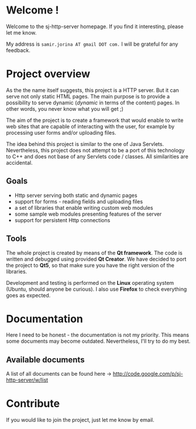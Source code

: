 # Welcome ! #
Welcome to the sj-http-server homepage. If you find it interesting, please let me know.

My address is `samir.jorina AT gmail DOT com.`
I will be grateful for any feedback.

# Project overview #

As the the name itself suggests, this project is a HTTP server. But it can serve not only static HTML pages. The main purpose is to provide a possibility to serve dynamic (_dynamic_ in terms of the content) pages. In other words, you never know what you will get ;)

The aim of the project is to create a framework that would enable to write web sites that are capable of interacting with the user, for example by processing user forms and/or uploading files.

The idea behind this project is similar to the one of Java Servlets. Nevertheless, this project does not attempt to be a port of this technology to C++ and does not base of any Servlets code / classes. All similarities are accidental.

## Goals ##
  * Http server serving both static and dynamic pages
  * support for forms - reading fields and uploading files
  * a set of libraries that enable writing custom web modules
  * some sample web modules presenting features of the server
  * support for persistent Http connections

## Tools ##
The whole project is created by means of the **Qt framework**. The code is written and debugged using provided **Qt Creator**. We have decided to port the project to **Qt5**, so that make sure you have the right version of the libraries.

Development and testing is performed on the **Linux** operating system (Ubuntu, should anyone be curious). I also use **Firefox** to check everything goes as expected.

# Documentation #
Here I need to be honest - the documentation is not my priority. This means some documents may become outdated. Nevertheless, I'll try to do my best.

## Available documents ##
A list of all documents can be found here -> http://code.google.com/p/sj-http-server/w/list

# Contribute #
If you would like to join the project, just let me know by email.